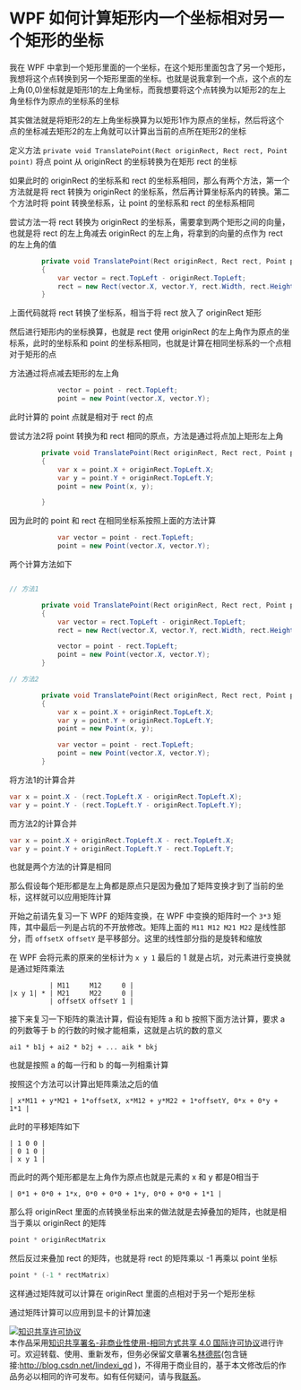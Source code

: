 
# WPF 如何计算矩形内一个坐标相对另一个矩形的坐标

我在 WPF 中拿到一个矩形里面的一个坐标，在这个矩形里面包含了另一个矩形，我想将这个点转换到另一个矩形里面的坐标。也就是说我拿到一个点，这个点的左上角(0,0)坐标就是矩形1的左上角坐标，而我想要将这个点转换为以矩形2的左上角坐标作为原点的坐标系的坐标

<!--more-->


<!-- CreateTime:2019/11/30 8:28:58 -->

<!-- csdn -->

其实做法就是将矩形2的左上角坐标换算为以矩形1作为原点的坐标，然后将这个点的坐标减去矩形2的左上角就可以计算出当前的点所在矩形2的坐标

定义方法 `private void TranslatePoint(Rect originRect, Rect rect, Point point)` 将点 point 从 originRect 的坐标转换为在矩形 rect 的坐标

如果此时的 originRect 的坐标系和 rect 的坐标系相同，那么有两个方法，第一个方法就是将 rect 转换为 originRect 的坐标系，然后再计算坐标系内的转换。第二个方法时将 point 转换坐标系，让 point 的坐标系和 rect 的坐标系相同

尝试方法一将 rect 转换为 originRect 的坐标系，需要拿到两个矩形之间的向量，也就是将 rect 的左上角减去 originRect 的左上角，将拿到的向量的点作为 rect 的左上角的值

```csharp
        private void TranslatePoint(Rect originRect, Rect rect, Point point)
        {
            var vector = rect.TopLeft - originRect.TopLeft;
            rect = new Rect(vector.X, vector.Y, rect.Width, rect.Height);
        }
```

上面代码就将 rect 转换了坐标系，相当于将 rect 放入了 originRect 矩形

然后进行矩形内的坐标换算，也就是 rect 使用 originRect 的左上角作为原点的坐标系，此时的坐标系和 point 的坐标系相同，也就是计算在相同坐标系的一个点相对于矩形的点

方法通过将点减去矩形的左上角

```csharp
            vector = point - rect.TopLeft;
            point = new Point(vector.X, vector.Y);
```

此时计算的 point 点就是相对于 rect 的点

尝试方法2将 point 转换为和 rect 相同的原点，方法是通过将点加上矩形左上角

```csharp
        private void TranslatePoint(Rect originRect, Rect rect, Point point)
        {
            var x = point.X + originRect.TopLeft.X;
            var y = point.Y + originRect.TopLeft.Y;
            point = new Point(x, y);

        }
```

因为此时的 point 和 rect 在相同坐标系按照上面的方法计算

```csharp
            var vector = point - rect.TopLeft;
            point = new Point(vector.X, vector.Y);
```

两个计算方法如下

```csharp

// 方法1

        private void TranslatePoint(Rect originRect, Rect rect, Point point)
        {
            var vector = rect.TopLeft - originRect.TopLeft;
            rect = new Rect(vector.X, vector.Y, rect.Width, rect.Height);

            vector = point - rect.TopLeft;
            point = new Point(vector.X, vector.Y);
        }

// 方法2

        private void TranslatePoint(Rect originRect, Rect rect, Point point)
        {
            var x = point.X + originRect.TopLeft.X;
            var y = point.Y + originRect.TopLeft.Y;
            point = new Point(x, y);

            var vector = point - rect.TopLeft;
            point = new Point(vector.X, vector.Y);
        }
```

将方法1的计算合并

```csharp
var x = point.X - (rect.TopLeft.X - originRect.TopLeft.X);
var y = point.Y - (rect.TopLeft.Y - originRect.TopLeft.Y);
```

而方法2的计算合并

```csharp
var x = point.X + originRect.TopLeft.X - rect.TopLeft.X;
var y = point.Y + originRect.TopLeft.Y - rect.TopLeft.Y;
```

也就是两个方法的计算是相同

那么假设每个矩形都是左上角都是原点只是因为叠加了矩阵变换才到了当前的坐标，这样就可以应用矩阵计算

开始之前请先复习一下 WPF 的矩阵变换，在 WPF 中变换的矩阵时一个 `3*3` 矩阵，其中最后一列是占坑的不开放修改。矩阵上面的 `M11 M12 M21 M22` 是线性部分，而 `offsetX offsetY` 是平移部分。这里的线性部分指的是旋转和缩放

在 WPF 会将元素的原来的坐标计为 `x y 1` 最后的 1 就是占坑，对元素进行变换就是通过矩阵乘法

```
          | M11     M12     0 |
|x y 1| * | M21     M22     0 |
          | offsetX offsetY 1 |
```

接下来复习一下矩阵的乘法计算，假设有矩阵 a 和 b 按照下面方法计算，要求 a 的列数等于 b 的行数的时候才能相乘，这就是占坑的数的意义

```
ai1 * b1j + ai2 * b2j + ... aik * bkj
```

也就是按照 a 的每一行和 b 的每一列相乘计算

按照这个方法可以计算出矩阵乘法之后的值

```
| x*M11 + y*M21 + 1*offsetX, x*M12 + y*M22 + 1*offsetY, 0*x + 0*y + 1*1 |
```

此时的平移矩阵如下

```
| 1 0 0 |
| 0 1 0 |
| x y 1 |
```

而此时的两个矩形都是左上角作为原点也就是元素的 x 和 y 都是0相当于

```
| 0*1 + 0*0 + 1*x, 0*0 + 0*0 + 1*y, 0*0 + 0*0 + 1*1 |
```

那么将 originRect 里面的点转换坐标出来的做法就是去掉叠加的矩阵，也就是相当于乘以 originRect 的矩阵

```csharp
point * originRectMatrix
```

然后反过来叠加 rect 的矩阵，也就是将 rect 的矩阵乘以 -1 再乘以 point 坐标

```csharp
point * (-1 * rectMatrix)
```

这样通过矩阵就可以计算在 originRect 里面的点相对于另一个矩形坐标

通过矩阵计算可以应用到显卡的计算加速





<a rel="license" href="http://creativecommons.org/licenses/by-nc-sa/4.0/"><img alt="知识共享许可协议" style="border-width:0" src="https://licensebuttons.net/l/by-nc-sa/4.0/88x31.png" /></a><br />本作品采用<a rel="license" href="http://creativecommons.org/licenses/by-nc-sa/4.0/">知识共享署名-非商业性使用-相同方式共享 4.0 国际许可协议</a>进行许可。欢迎转载、使用、重新发布，但务必保留文章署名[林德熙](http://blog.csdn.net/lindexi_gd)(包含链接:http://blog.csdn.net/lindexi_gd )，不得用于商业目的，基于本文修改后的作品务必以相同的许可发布。如有任何疑问，请与我[联系](mailto:lindexi_gd@163.com)。